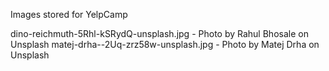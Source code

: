 Images stored for YelpCamp

  dino-reichmuth-5Rhl-kSRydQ-unsplash.jpg - Photo by Rahul Bhosale on Unsplash
  matej-drha--2Uq-zrz58w-unsplash.jpg - Photo by Matej Drha on Unsplash
